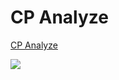 # CP Analyze

[CP Analyze](https://origamimagiro.github.io/cp_analyze/)

![](/img/cp_analyzer_demp.gif)
